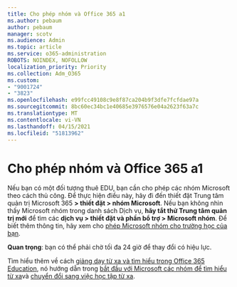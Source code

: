```yaml
---
title: Cho phép nhóm và Office 365 a1
ms.author: pebaum
author: pebaum
manager: scotv
ms.audience: Admin
ms.topic: article
ms.service: o365-administration
ROBOTS: NOINDEX, NOFOLLOW
localization_priority: Priority
ms.collection: Adm_O365
ms.custom:
- "9001724"
- "3823"
ms.openlocfilehash: e99fcc49108c9e8f87ca204b9f3dfe7fcfdae97a
ms.sourcegitcommit: 8bc60ec34bc1e40685e3976576e04a2623f63a7c
ms.translationtype: MT
ms.contentlocale: vi-VN
ms.lasthandoff: 04/15/2021
ms.locfileid: "51813962"
---
```

# <a name="enabling-teams-and-office-365-a1"></a>Cho phép nhóm và Office 365 a1

Nếu bạn có một đối tượng thuê EDU, bạn cần cho phép các nhóm Microsoft theo cách thủ công. Để thực hiện điều này, hãy đi đến thiết đặt Trung tâm quản trị Microsoft 365 **> thiết đặt > nhóm Microsoft**. Nếu bạn không nhìn thấy Microsoft nhóm trong danh sách Dịch vụ, **hãy tắt thử Trung tâm quản trị mới** để tìm các **dịch vụ > thiết đặt và phần bổ trợ > Microsoft nhóm**. Để biết thêm thông tin, hãy xem cho [phép Microsoft nhóm cho trường học của bạn](https://docs.microsoft.com/microsoft-365/education/intune-edu-trial/enable-microsoft-teams#enable-microsoft-teams-for-your-school-1).

**Quan trọng**: bạn có thể phải chờ tối đa 24 giờ để thay đổi có hiệu lực. 

Tìm hiểu thêm về cách [giảng dạy từ xa và tìm hiểu trong Office 365 Education](https://support.office.com/article/remote-teaching-and-learning-in-office-365-education-f651ccae-7b65-478b-8366-51bb884025c4), nó hướng dẫn trong [bắt đầu với Microsoft các nhóm để tìm hiểu từ xa](https://docs.microsoft.com/MicrosoftTeams/remote-learning-edu)và [chuyển đổi sang việc học tập từ xa](https://www.microsoft.com/education/remote-learning).